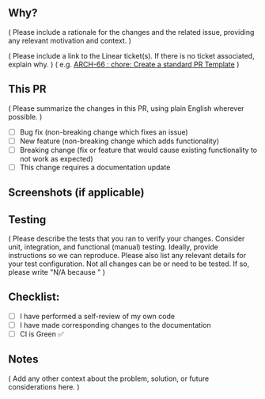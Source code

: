 ## Why?

( Please include a rationale for the changes and the related issue, providing any relevant motivation and context. )

( Please include a link to the Linear ticket(s). If there is no ticket associated, explain why. )
( e.g. [ARCH-66 : chore: Create a standard PR Template](https://linear.app/archipelago-ai/issue/ARCH-66/chore-create-a-standard-pr-template) )

## This PR

( Please summarize the changes in this PR, using plain English wherever possible. )

- [ ] Bug fix (non-breaking change which fixes an issue)
- [ ] New feature (non-breaking change which adds functionality)
- [ ] Breaking change (fix or feature that would cause existing functionality to not work as expected)
- [ ] This change requires a documentation update

## Screenshots (if applicable)

## Testing

( Please describe the tests that you ran to verify your changes. Consider unit, integration, and functional (manual) testing. Ideally, provide instructions so we can reproduce. Please also list any relevant details for your test configuration. Not all changes can be or need to be tested. If so, please write "N/A because <reason>" )


## Checklist:

- [ ] I have performed a self-review of my own code
- [ ] I have made corresponding changes to the documentation
- [ ] CI is Green ✅ 

## Notes

( Add any other context about the problem, solution, or future considerations here. )
